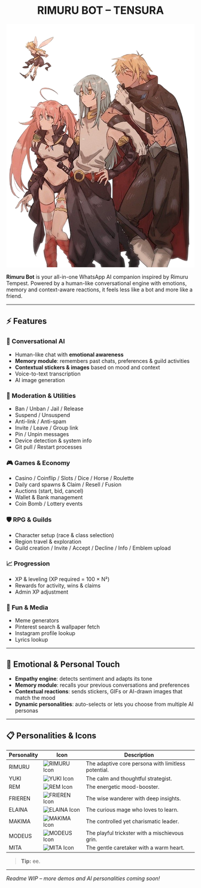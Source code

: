 <h1 align="center">RIMURU BOT – TENSURA</h1>

<p align="center">
  <img src="assets/rimuru_header-bg.png" alt="Rimuru Tempest" />
</p>

**Rimuru Bot** is your all-in-one WhatsApp AI companion inspired by Rimuru Tempest. Powered by a human-like conversational engine with emotions, memory and context-aware reactions, it feels less like a bot and more like a friend.

---

## ⚡️ Features

### 🤖 Conversational AI
- Human-like chat with **emotional awareness**  
- **Memory module**: remembers past chats, preferences & guild activities  
- **Contextual stickers & images** based on mood and context  
- Voice-to-text transcription  
- AI image generation  

### 👮 Moderation & Utilities
- Ban / Unban / Jail / Release  
- Suspend / Unsuspend  
- Anti-link / Anti-spam  
- Invite / Leave / Group link  
- Pin / Unpin messages  
- Device detection & system info  
- Git pull / Restart processes  

### 🎮 Games & Economy
- Casino / Coinflip / Slots / Dice / Horse / Roulette  
- Daily card spawns & Claim / Resell / Fusion  
- Auctions (start, bid, cancel)  
- Wallet & Bank management  
- Coin Bomb / Lottery events  

### 🛡️ RPG & Guilds
- Character setup (race & class selection)  
- Region travel & exploration  
- Guild creation / Invite / Accept / Decline / Info / Emblem upload  

### 📈 Progression
- XP & leveling (XP required = 100 × N²)  
- Rewards for activity, wins & claims  
- Admin XP adjustment  

### 🎨 Fun & Media
- Meme generators  
- Pinterest search & wallpaper fetch  
- Instagram profile lookup  
- Lyrics lookup  

---

## 🌟 Emotional & Personal Touch

- **Empathy engine**: detects sentiment and adapts its tone  
- **Memory module**: recalls your previous conversations and preferences  
- **Contextual reactions**: sends stickers, GIFs or AI-drawn images that match the mood  
- **Dynamic personalities**: auto-selects or lets you choose from multiple AI personas  

---

## 📋 Personalities & Icons

| Personality | Icon                                                                                                            | Description                                   |
|-------------|-----------------------------------------------------------------------------------------------------------------|-----------------------------------------------|
| RIMURU      | <img src="https://rimuruslime.com/wp-content/uploads/2025/05/chibi_rimuru.png" alt="RIMURU Icon" width="150" /> | The adaptive core persona with limitless potential.   |
| YUKI        | <img src="https://rimuruslime.com/wp-content/uploads/2025/05/chibi_yuki.png" alt="YUKI Icon" width="150" />     | The calm and thoughtful strategist.           |
| REM         | <img src="https://rimuruslime.com/wp-content/uploads/2025/05/chibi_rem.png" alt="REM Icon" width="150" />       | The energetic mood-booster.                   |
| FRIEREN     | <img src="https://rimuruslime.com/wp-content/uploads/2025/05/chibi_frieren_2.png" alt="FRIEREN Icon" width="150" /> | The wise wanderer with deep insights.         |
| ELAINA      | <img src="https://rimuruslime.com/wp-content/uploads/2025/05/chibi_elaina2.png" alt="ELAINA Icon" width="150" />  | The curious mage who loves to learn.          |
| MAKIMA      | <img src="https://rimuruslime.com/wp-content/uploads/2025/05/chibi_makima.png" alt="MAKIMA Icon" width="150" />  | The controlled yet charismatic leader.        |
| MODEUS      | <img src="https://rimuruslime.com/wp-content/uploads/2025/06/chibi_modeus2.png" alt="MODEUS Icon" width="150" />  | The playful trickster with a mischievous grin.|
| MITA        | <img src="https://rimuruslime.com/wp-content/uploads/2025/05/chibi_mita.png" alt="MITA Icon" width="150" />      | The gentle caretaker with a warm heart.       |


> **Tip:** ee.

---

_Readme WIP – more demos and AI personalities coming soon!_  
